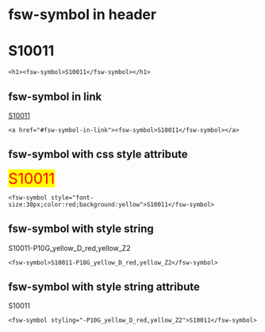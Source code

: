 # fsw-symbol in header

<h1><fsw-symbol>S10011</fsw-symbol></h1>

    <h1><fsw-symbol>S10011</fsw-symbol></h1>

## fsw-symbol in link

<a href="#fsw-symbol-in-link"><fsw-symbol>S10011</fsw-symbol></a>

    <a href="#fsw-symbol-in-link"><fsw-symbol>S10011</fsw-symbol></a>

## fsw-symbol with css style attribute

<fsw-symbol style="font-size:30px;color:red;background:yellow">S10011</fsw-symbol>

    <fsw-symbol style="font-size:30px;color:red;background:yellow">S10011</fsw-symbol>

## fsw-symbol with style string

<fsw-symbol>S10011-P10G_yellow_D_red,yellow_Z2</fsw-symbol>

    <fsw-symbol>S10011-P10G_yellow_D_red,yellow_Z2</fsw-symbol>

## fsw-symbol with style string attribute

<fsw-symbol styling="-P10G_yellow_D_red,yellow_Z2">S10011</fsw-symbol>

    <fsw-symbol styling="-P10G_yellow_D_red,yellow_Z2">S10011</fsw-symbol>
